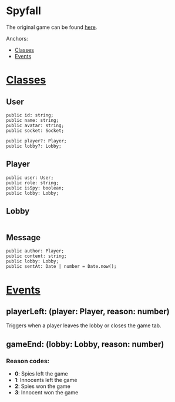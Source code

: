 # **Spyfall**
The original game can be found [here](https://hwint.ru/portfolio-item/spyfall/).

Anchors:
* [Classes](#classes)
* [Events](#events)

# [Classes](#classes)

## User
```
public id: string;
public name: string;
public avatar: string;
public socket: Socket;

public player?: Player;
public lobby?: Lobby;
```

## Player
```
public user: User;
public role: string;
public isSpy: boolean;
public lobby: Lobby;
```

## Lobby
```

```

## Message
```
public author: Player;
public content: string;
public lobby: Lobby;
public sentAt: Date | number = Date.now();
```

# [Events](#events)

## **playerLeft**: (player: Player, reason: number)
Triggers when a player leaves the lobby or closes the game tab.

## **gameEnd**: (lobby: Lobby, reason: number)

### **Reason codes:**
* **0**: Spies left the game
* **1**: Innocents left the game
* **2**: Spies won the game
* **3**: Innocent won the game
